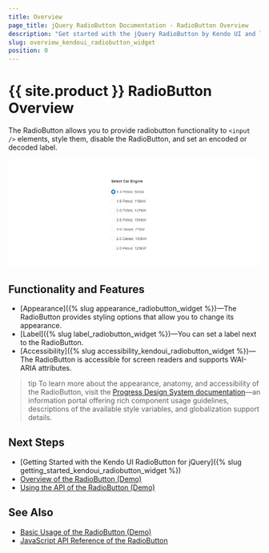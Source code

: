 ```yaml
---
title: Overview
page_title: jQuery RadioButton Documentation - RadioButton Overview
description: "Get started with the jQuery RadioButton by Kendo UI and learn how to create, initialize, and enable the widget."
slug: overview_kendoui_radiobutton_widget
position: 0
---
```


# {{ site.product }} RadioButton Overview

The RadioButton allows you to provide radiobutton functionality to `<input />` elements, style them, disable the RadioButton, and set an encoded or decoded label.

![Kendo UI for jQuery RadioButton Overview](radiobutton-overview.PNG)

## Functionality and Features

* [Appearance]({% slug appearance_radiobutton_widget %})&mdash;The RadioButton provides styling options that allow you to change its appearance.
* [Label]({% slug label_radiobutton_widget %})&mdash;You can set a label next to the RadioButton.
* [Accessibility]({% slug accessibility_kendoui_radiobutton_widget %})&mdash;The RadioButton is accessible for screen readers and supports WAI-ARIA attributes.

>tip To learn more about the appearance, anatomy, and accessibility of the RadioButton, visit the [Progress Design System documentation](https://www.telerik.com/design-system/docs/components/radiobutton/)—an information portal offering rich component usage guidelines, descriptions of the available style variables, and globalization support details.

## Next Steps

* [Getting Started with the Kendo UI RadioButton for jQuery]({% slug getting_started_kendoui_radiobutton_widget %})
* [Overview of the RadioButton (Demo)](https://demos.telerik.com/kendo-ui/radiobutton/index)
* [Using the API of the RadioButton (Demo)](https://demos.telerik.com/kendo-ui/radiobutton/api)

## See Also

* [Basic Usage of the RadioButton (Demo)](https://demos.telerik.com/kendo-ui/radiobutton/index)
* [JavaScript API Reference of the RadioButton](/api/javascript/ui/radiobutton)

